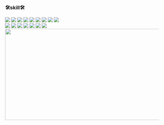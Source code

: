 ### 🛠skill🛠

<div>
  <img src="https://img.shields.io/badge/html5-E34F26?style=flat&logo=html5&logoColor=ffffff"/>
  <img src="https://img.shields.io/badge/CSS3-1572B6?style=flat&logo=CSS3&logoColor=ffffff">
  <img src="https://img.shields.io/badge/javascript-F7DF1E?style=flat&logo=javascript&logoColor=ffffff"/>
  <img src="https://img.shields.io/badge/jquery-0769AD?style=flat&logo=jquery&logoColor=ffffff"/>
  <img src="https://img.shields.io/badge/Java-007396?style=flat&logo=OpenJDK&logoColor=ffffff"/>
  <img src="https://img.shields.io/badge/vue.js-4FC08D?style=flat&logo=vuedotjs&logoColor=ffffff"/>
  <img src="https://img.shields.io/badge/node.js-5FA04E?style=flat&logo=nodedotjs&logoColor=ffffff"/>
  <img src="https://img.shields.io/badge/react-61DAFB?style=flat&logo=react&logoColor=ffffff"/>
  <img src="https://img.shields.io/badge/nuxt.js-00DC82?style=flat&logo=nuxtdotjs&logoColor=ffffff"/>
</div>

<div>
  <img src="https://img.shields.io/badge/thymeleaf-005F0F?style=flat&logo=thymeleaf&logoColor=ffffff"/>
  <img src="https://img.shields.io/badge/spring-6DB33F?style=flat&logo=spring&logoColor=ffffff"/>
  <img src="https://img.shields.io/badge/springboot-6DB33F?style=flat&logo=springboot&logoColor=ffffff"/>
  <img src="https://img.shields.io/badge/springsecurity-6DB33F?style=flat&logo=springsecurity&logoColor=ffffff"/>
  <img src="https://img.shields.io/badge/apachetomcat-F8DC75?style=flat&logo=apachetomcat&logoColor=ffffff"/>
  <img src="https://img.shields.io/badge/mysql-4479A1?style=flat&logo=mysql&logoColor=ffffff"/>
  <img src="https://img.shields.io/badge/postgresql-4169E1?style=flat&logo=postgresql&logoColor=ffffff"/>
</div>

<div>
<a href="https://github.com/devxb/gitanimals">
<img
  src="https://render.gitanimals.org/farms/wt0329"
  width="600"
  height="300"
/>
</a>
</div>
